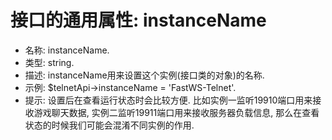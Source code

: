 # 接口的通用属性: instanceName

- 名称: instanceName.
- 类型: string.
- 描述: instanceName用来设置这个实例(接口类的对象)的名称.
- 示例: $telnetApi->instanceName = 'FastWS-Telnet'.
- 提示: 设置后在查看运行状态时会比较方便. 比如实例一监听19910端口用来接收游戏聊天数据, 实例二监听19911端口用来接收服务器负载信息, 那么在查看状态的时候我们可能会混淆不同实例的作用.
